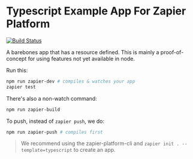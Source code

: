 # Typescript Example App For Zapier Platform

[![Build Status](https://travis-ci.org/zapier/zapier-platform-example-app-typescript.svg?branch=master)](https://travis-ci.org/zapier/zapier-platform-example-app-typescript)

A barebones app that has a resource defined. This is mainly a proof-of-concept for using features not yet available in node.

Run this:

```bash
npm run zapier-dev # compiles & watches your app
zapier test
```

There's also a non-watch command:

```bash
npm run zapier-build
```

To push, instead of `zapier push`, we do:

```bash
npm run zapier-push # compiles first
```

> We recommend using the zapier-platform-cli and `zapier init . --template=typescript` to create an app.
